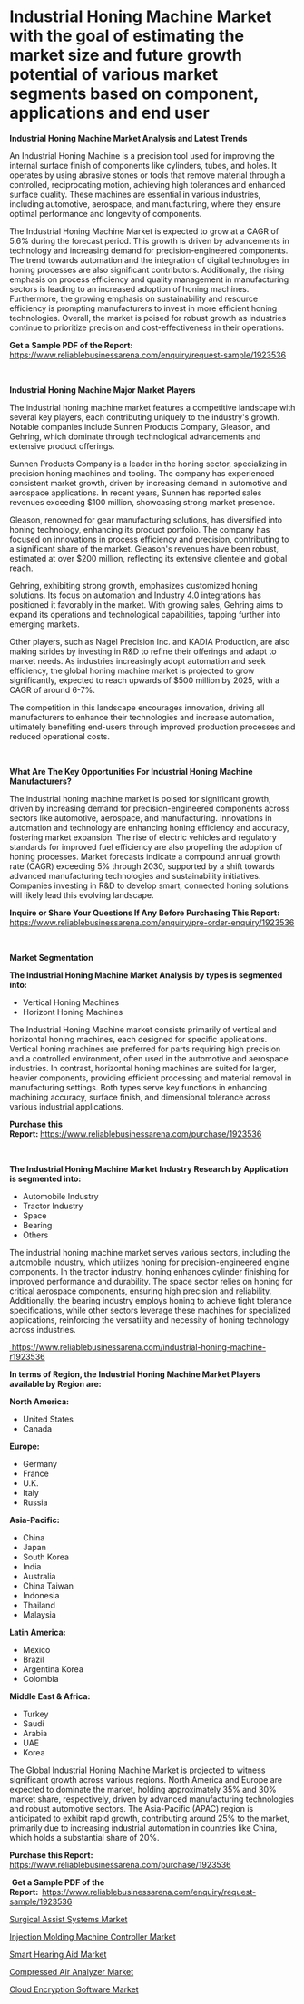 <p><h1>Industrial Honing Machine Market with the goal of estimating the market size and future growth potential of various market segments based on component, applications and end user</h1></p><p><strong>Industrial Honing Machine Market Analysis and Latest Trends</strong></p>
<p><p>An Industrial Honing Machine is a precision tool used for improving the internal surface finish of components like cylinders, tubes, and holes. It operates by using abrasive stones or tools that remove material through a controlled, reciprocating motion, achieving high tolerances and enhanced surface quality. These machines are essential in various industries, including automotive, aerospace, and manufacturing, where they ensure optimal performance and longevity of components.</p><p>The Industrial Honing Machine Market is expected to grow at a CAGR of 5.6% during the forecast period. This growth is driven by advancements in technology and increasing demand for precision-engineered components. The trend towards automation and the integration of digital technologies in honing processes are also significant contributors. Additionally, the rising emphasis on process efficiency and quality management in manufacturing sectors is leading to an increased adoption of honing machines. Furthermore, the growing emphasis on sustainability and resource efficiency is prompting manufacturers to invest in more efficient honing technologies. Overall, the market is poised for robust growth as industries continue to prioritize precision and cost-effectiveness in their operations.</p></p>
<p><strong>Get a Sample PDF of the Report:&nbsp;</strong> <a href="https://www.reliablebusinessarena.com/enquiry/request-sample/1923536?utm_campaign=1444&utm_medium=2&utm_source=Github&utm_content=ia&utm_term=24102024&utm_id=industrial-honing-machine">https://www.reliablebusinessarena.com/enquiry/request-sample/1923536</a></p>
<p>&nbsp;</p>
<p><strong>Industrial Honing Machine Major Market Players</strong></p>
<p><p>The industrial honing machine market features a competitive landscape with several key players, each contributing uniquely to the industry's growth. Notable companies include Sunnen Products Company, Gleason, and Gehring, which dominate through technological advancements and extensive product offerings.</p><p>Sunnen Products Company is a leader in the honing sector, specializing in precision honing machines and tooling. The company has experienced consistent market growth, driven by increasing demand in automotive and aerospace applications. In recent years, Sunnen has reported sales revenues exceeding $100 million, showcasing strong market presence.</p><p>Gleason, renowned for gear manufacturing solutions, has diversified into honing technology, enhancing its product portfolio. The company has focused on innovations in process efficiency and precision, contributing to a significant share of the market. Gleason's revenues have been robust, estimated at over $200 million, reflecting its extensive clientele and global reach.</p><p>Gehring, exhibiting strong growth, emphasizes customized honing solutions. Its focus on automation and Industry 4.0 integrations has positioned it favorably in the market. With growing sales, Gehring aims to expand its operations and technological capabilities, tapping further into emerging markets.</p><p>Other players, such as Nagel Precision Inc. and KADIA Production, are also making strides by investing in R&D to refine their offerings and adapt to market needs. As industries increasingly adopt automation and seek efficiency, the global honing machine market is projected to grow significantly, expected to reach upwards of $500 million by 2025, with a CAGR of around 6-7%.</p><p>The competition in this landscape encourages innovation, driving all manufacturers to enhance their technologies and increase automation, ultimately benefiting end-users through improved production processes and reduced operational costs.</p></p>
<p>&nbsp;</p>
<p><strong>What Are The Key Opportunities For Industrial Honing Machine Manufacturers?</strong></p>
<p><p>The industrial honing machine market is poised for significant growth, driven by increasing demand for precision-engineered components across sectors like automotive, aerospace, and manufacturing. Innovations in automation and technology are enhancing honing efficiency and accuracy, fostering market expansion. The rise of electric vehicles and regulatory standards for improved fuel efficiency are also propelling the adoption of honing processes. Market forecasts indicate a compound annual growth rate (CAGR) exceeding 5% through 2030, supported by a shift towards advanced manufacturing technologies and sustainability initiatives. Companies investing in R&D to develop smart, connected honing solutions will likely lead this evolving landscape.</p></p>
<p><strong>Inquire or Share Your Questions If Any Before Purchasing This Report:</strong> <a href="https://www.reliablebusinessarena.com/enquiry/pre-order-enquiry/1923536?utm_campaign=1444&utm_medium=2&utm_source=Github&utm_content=ia&utm_term=24102024&utm_id=industrial-honing-machine">https://www.reliablebusinessarena.com/enquiry/pre-order-enquiry/1923536</a></p>
<p>&nbsp;</p>
<p><strong>Market Segmentation</strong></p>
<p><strong>The Industrial Honing Machine Market Analysis by types is segmented into:</strong></p>
<p><ul><li>Vertical Honing Machines</li><li>Horizont Honing Machines</li></ul></p>
<p><p>The Industrial Honing Machine market consists primarily of vertical and horizontal honing machines, each designed for specific applications. Vertical honing machines are preferred for parts requiring high precision and a controlled environment, often used in the automotive and aerospace industries. In contrast, horizontal honing machines are suited for larger, heavier components, providing efficient processing and material removal in manufacturing settings. Both types serve key functions in enhancing machining accuracy, surface finish, and dimensional tolerance across various industrial applications.</p></p>
<p><strong>Purchase this Report:&nbsp;</strong><a href="https://www.reliablebusinessarena.com/purchase/1923536?utm_campaign=1444&utm_medium=2&utm_source=Github&utm_content=ia&utm_term=24102024&utm_id=industrial-honing-machine">https://www.reliablebusinessarena.com/purchase/1923536</a></p>
<p>&nbsp;</p>
<p><strong>The Industrial Honing Machine Market Industry Research by Application is segmented into:</strong></p>
<p><ul><li>Automobile Industry</li><li>Tractor Industry</li><li>Space</li><li>Bearing</li><li>Others</li></ul></p>
<p><p>The industrial honing machine market serves various sectors, including the automobile industry, which utilizes honing for precision-engineered engine components. In the tractor industry, honing enhances cylinder finishing for improved performance and durability. The space sector relies on honing for critical aerospace components, ensuring high precision and reliability. Additionally, the bearing industry employs honing to achieve tight tolerance specifications, while other sectors leverage these machines for specialized applications, reinforcing the versatility and necessity of honing technology across industries.</p></p>
<p><a href="https://www.reliablebusinessarena.com/industrial-honing-machine-r1923536?utm_campaign=1444&utm_medium=2&utm_source=Github&utm_content=ia&utm_term=24102024&utm_id=industrial-honing-machine">&nbsp;https://www.reliablebusinessarena.com/industrial-honing-machine-r1923536</a></p>
<p><strong>In terms of Region, the Industrial Honing Machine Market Players available by Region are:</strong></p>
<p>
    <p> <strong> North America: </strong>
        <ul>
            <li>United States</li>
            <li>Canada</li>
        </ul>
        </p> 
    <p> <strong> Europe: </strong>
        <ul>
            <li>Germany</li>
            <li>France</li>
            <li>U.K.</li>
            <li>Italy</li>
            <li>Russia</li>
        </ul>
        </p> 
    <p> <strong> Asia-Pacific: </strong>
        <ul>
            <li>China</li>
            <li>Japan</li>
            <li>South Korea</li>
            <li>India</li>
            <li>Australia</li>
            <li>China Taiwan</li>
            <li>Indonesia</li>
            <li>Thailand</li>
            <li>Malaysia</li>
        </ul>
        </p> 
    <p> <strong> Latin America: </strong>
        <ul>
            <li>Mexico</li>
            <li>Brazil</li>
            <li>Argentina Korea</li>
            <li>Colombia</li>
        </ul>
        </p> 
    <p> <strong> Middle East & Africa: </strong>
        <ul>
            <li>Turkey</li>
            <li>Saudi</li>
            <li>Arabia</li>
            <li>UAE</li>
            <li>Korea</li>
        </ul>
    </p>
    </p>
<p><p>The Global Industrial Honing Machine Market is projected to witness significant growth across various regions. North America and Europe are expected to dominate the market, holding approximately 35% and 30% market share, respectively, driven by advanced manufacturing technologies and robust automotive sectors. The Asia-Pacific (APAC) region is anticipated to exhibit rapid growth, contributing around 25% to the market, primarily due to increasing industrial automation in countries like China, which holds a substantial share of 20%.</p></p>
<p><strong>Purchase this Report: </strong><a href="https://www.reliablebusinessarena.com/purchase/1923536?utm_campaign=1444&utm_medium=2&utm_source=Github&utm_content=ia&utm_term=24102024&utm_id=industrial-honing-machine">https://www.reliablebusinessarena.com/purchase/1923536</a></p>
<p>&nbsp;<strong>Get a Sample PDF of the Report:&nbsp;&nbsp;</strong><a href="https://www.reliablebusinessarena.com/enquiry/request-sample/1923536?utm_campaign=1444&utm_medium=2&utm_source=Github&utm_content=ia&utm_term=24102024&utm_id=industrial-honing-machine">https://www.reliablebusinessarena.com/enquiry/request-sample/1923536</a></p>
<p><strong></strong></p>
<p><p><a href="https://github.com/AshikRahman991/Market-Research-Report-List-1/blob/main/surgical-assist-systems-market.md?utm_campaign=1444&utm_medium=2&utm_source=Github&utm_content=ia&utm_term=24102024&utm_id=industrial-honing-machine">Surgical Assist Systems Market</a></p><p><a href="https://issuu.com/reportprime-2/docs/injection-molding-machine-controlle_2c9b5f9dd9d363?utm_campaign=1444&utm_medium=2&utm_source=Github&utm_content=ia&utm_term=24102024&utm_id=industrial-honing-machine">Injection Molding Machine Controller Market</a></p><p><a href="https://github.com/mabutironaldo/Market-Research-Report-List-6/blob/main/smart-hearing-aid-market.md?utm_campaign=1444&utm_medium=2&utm_source=Github&utm_content=ia&utm_term=24102024&utm_id=industrial-honing-machine">Smart Hearing Aid Market</a></p><p><a href="https://issuu.com/reportprime-2/docs/compressed-air-analyzer-market-size_78e9896926cac3?utm_campaign=1444&utm_medium=2&utm_source=Github&utm_content=ia&utm_term=24102024&utm_id=industrial-honing-machine">Compressed Air Analyzer Market</a></p><p><a href="https://www.linkedin.com/pulse/cloud-encryption-software-market-segmentation-applications-ewgzf?utm_campaign=1444&utm_medium=2&utm_source=Github&utm_content=ia&utm_term=24102024&utm_id=industrial-honing-machine">Cloud Encryption Software Market</a></p></p>